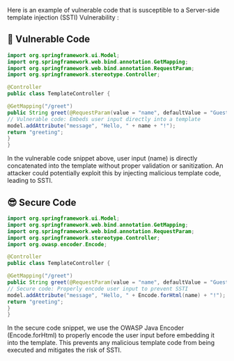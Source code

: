 Here is an example of vulnerable code that is susceptible to a Server-side template injection (SSTI) Vulnerability :

## 🥺 Vulnerable Code
```java
import org.springframework.ui.Model;
import org.springframework.web.bind.annotation.GetMapping;
import org.springframework.web.bind.annotation.RequestParam;
import org.springframework.stereotype.Controller;

@Controller
public class TemplateController {

@GetMapping("/greet")
public String greet(@RequestParam(value = "name", defaultValue = "Guest") String name, Model model) {
// Vulnerable code: Embeds user input directly into a template
model.addAttribute("message", "Hello, " + name + "!");
return "greeting";
}
}
```
In the vulnerable code snippet above, user input (name) is directly concatenated into the template without proper validation or sanitization. An attacker could potentially exploit this by injecting malicious template code, leading to SSTI.

## 😎 Secure Code
```java
import org.springframework.ui.Model;
import org.springframework.web.bind.annotation.GetMapping;
import org.springframework.web.bind.annotation.RequestParam;
import org.springframework.stereotype.Controller;
import org.owasp.encoder.Encode;

@Controller
public class TemplateController {

@GetMapping("/greet")
public String greet(@RequestParam(value = "name", defaultValue = "Guest") String name, Model model) {
// Secure code: Properly encode user input to prevent SSTI
model.addAttribute("message", "Hello, " + Encode.forHtml(name) + "!");
return "greeting";
}
}
```
In the secure code snippet, we use the OWASP Java Encoder (Encode.forHtml) to properly encode the user input before embedding it into the template. This prevents any malicious template code from being executed and mitigates the risk of SSTI.
